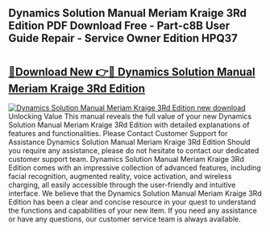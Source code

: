 ## Dynamics Solution Manual Meriam Kraige 3Rd Edition PDF Download Free - Part-c8B User Guide Repair - Service Owner Edition HPQ37

# <h2><a href="http://bc79441.oget.top/?id=Dynamics+Solution+Manual+Meriam+Kraige+3Rd+Edition">🔗Download New 👉🔴 Dynamics Solution Manual Meriam Kraige 3Rd Edition</a></h2>

[![Dynamics Solution Manual Meriam Kraige 3Rd Edition new download](https://i.imgur.com/5g1atiW.png)](http://bc79441.oget.top/?id=Dynamics+Solution+Manual+Meriam+Kraige+3Rd+Edition)
Unlocking Value This manual reveals the full value of your new Dynamics Solution Manual Meriam Kraige 3Rd Edition with detailed explanations of features and functionalities. Please Contact Customer Support for Assistance Dynamics Solution Manual Meriam Kraige 3Rd Edition Should you require any assistance, please do not hesitate to contact our dedicated customer support team. Dynamics Solution Manual Meriam Kraige 3Rd Edition comes with an impressive collection of advanced features, including facial recognition, augmented reality, voice activation, and wireless charging, all easily accessible through the user-friendly and intuitive interface. We believe that the Dynamics Solution Manual Meriam Kraige 3Rd Edition has been a clear and concise resource in your quest to understand the functions and capabilities of your new item. If you need any assistance or have any questions, our customer service team is always available.
